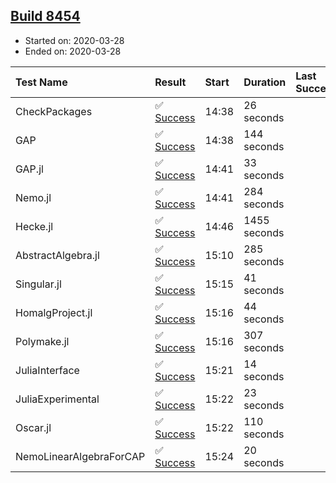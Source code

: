 ## [Build 8454](https://oscarci.mathematik.uni-kl.de/job/oscar/8454/)

* Started on: 2020-03-28
* Ended on: 2020-03-28

| Test Name    | Result | Start | Duration | Last Success | First Failure |
|:-------------|:-------|:------|:---------|:-------------|:--------------|
| CheckPackages | ✅ [Success](https://oscarci.mathematik.uni-kl.de/job/oscar/8454/artifact/logs/build-8454/CheckPackages.log) | 14:38 | 26 seconds |  |  |
| GAP | ✅ [Success](https://oscarci.mathematik.uni-kl.de/job/oscar/8454/artifact/logs/build-8454/GAP.log) | 14:38 | 144 seconds |  |  |
| GAP.jl | ✅ [Success](https://oscarci.mathematik.uni-kl.de/job/oscar/8454/artifact/logs/build-8454/GAP.jl.log) | 14:41 | 33 seconds |  |  |
| Nemo.jl | ✅ [Success](https://oscarci.mathematik.uni-kl.de/job/oscar/8454/artifact/logs/build-8454/Nemo.jl.log) | 14:41 | 284 seconds |  |  |
| Hecke.jl | ✅ [Success](https://oscarci.mathematik.uni-kl.de/job/oscar/8454/artifact/logs/build-8454/Hecke.jl.log) | 14:46 | 1455 seconds |  |  |
| AbstractAlgebra.jl | ✅ [Success](https://oscarci.mathematik.uni-kl.de/job/oscar/8454/artifact/logs/build-8454/AbstractAlgebra.jl.log) | 15:10 | 285 seconds |  |  |
| Singular.jl | ✅ [Success](https://oscarci.mathematik.uni-kl.de/job/oscar/8454/artifact/logs/build-8454/Singular.jl.log) | 15:15 | 41 seconds |  |  |
| HomalgProject.jl | ✅ [Success](https://oscarci.mathematik.uni-kl.de/job/oscar/8454/artifact/logs/build-8454/HomalgProject.jl.log) | 15:16 | 44 seconds |  |  |
| Polymake.jl | ✅ [Success](https://oscarci.mathematik.uni-kl.de/job/oscar/8454/artifact/logs/build-8454/Polymake.jl.log) | 15:16 | 307 seconds |  |  |
| JuliaInterface | ✅ [Success](https://oscarci.mathematik.uni-kl.de/job/oscar/8454/artifact/logs/build-8454/JuliaInterface.log) | 15:21 | 14 seconds |  |  |
| JuliaExperimental | ✅ [Success](https://oscarci.mathematik.uni-kl.de/job/oscar/8454/artifact/logs/build-8454/JuliaExperimental.log) | 15:22 | 23 seconds |  |  |
| Oscar.jl | ✅ [Success](https://oscarci.mathematik.uni-kl.de/job/oscar/8454/artifact/logs/build-8454/Oscar.jl.log) | 15:22 | 110 seconds |  |  |
| NemoLinearAlgebraForCAP | ✅ [Success](https://oscarci.mathematik.uni-kl.de/job/oscar/8454/artifact/logs/build-8454/NemoLinearAlgebraForCAP.log) | 15:24 | 20 seconds |  |  |
